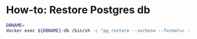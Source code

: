 # How-to: Restore Postgres db

```bash
DBNAME=
docker exec ${DBNAME}-db /bin/sh -c "pg_restore --verbose --format=c --dbname=${DBNAME} --username=${DBNAME} /backup/${DBNAME}.pg_dump"
```

